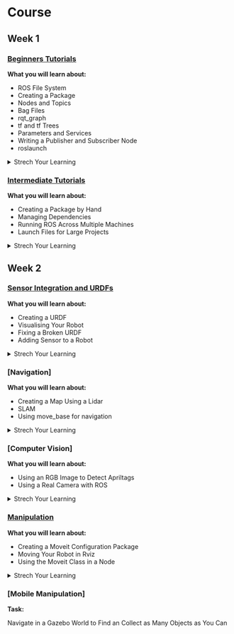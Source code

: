 # Course

## Week 1 

### [Beginners Tutorials](http://wiki.ros.org/ROS/Tutorials)

**What you will learn about:**
+ ROS File System
+ Creating a Package
+ Nodes and Topics
+ Bag Files
+ rqt_graph
+ tf and tf Trees
+ Parameters and Services
+ Writing a Publisher and Subscriber Node
+ roslaunch

<details><summary>Strech Your Learning</summary>

+ rqt_publisher
+ rqt_robot_steering
+ Rviz
+ Publish and Subscribe in the Same Node

</details>

### [Intermediate Tutorials](http://wiki.ros.org/ROS/Tutorials)
**What you will learn about:**
+ Creating a Package by Hand
+ Managing Dependencies
+ Running ROS Across Multiple Machines
+ Launch Files for Large Projects

<details><summary>Strech Your Learning</summary>

+ Create a URDF
+ Visualise a Robot in Rviz
+ Visualise a Robot in Gazebo
</details>

## Week 2

### [Sensor Integration and URDFs](https://github.com/ros-workshop/sensor-integration.git)
**What you will learn about:**
+ Creating a URDF
+ Visualising Your Robot
+ Fixing a Broken URDF
+ Adding Sensor to a Robot

<details><summary>Strech Your Learning</summary>
  
+ Integrate Two Robots Together

</details>

### [Navigation]
**What you will learn about:**
+ Creating a Map Using a Lidar
+ SLAM
+ Using move_base for navigation

<details><summary>Strech Your Learning</summary>
  
+ Find a Object by Navigating Around a Map

</details>

### [Computer Vision]
**What you will learn about:**
+ Using an RGB Image to Detect Apriltags 
+ Using a Real Camera with ROS

<details><summary>Strech Your Learning</summary>
  
+ Fuse and Lidar and Camera data for Person Detection

</details>

### [Manipulation](https://github.com/ros-workshop/manipulation.git)
**What you will learn about:**
+ Creating a Moveit Configuration Package 
+ Moving Your Robot in Rviz
+ Using the Moveit Class in a Node

<details><summary>Strech Your Learning</summary>
  
+ Create a OctoMap Using a Depth Camera
</details>

### [Mobile Manipulation]
**Task:**

Navigate in a Gazebo World to Find an Collect as Many Objects as You Can
